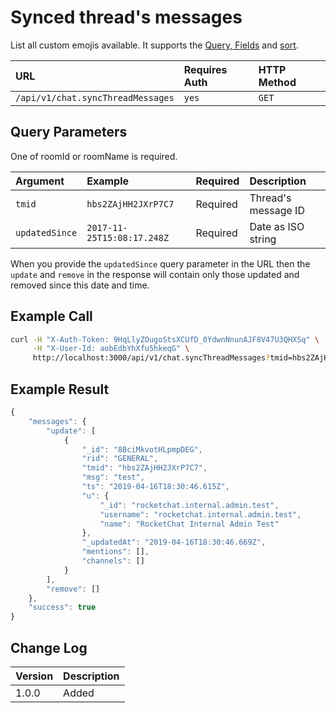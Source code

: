 # Synced thread's messages

List all custom emojis available. It supports the [Query, Fields](../query-and-fields-info.md#query-example) and [sort](../offset-and-count-and-sort-info.md).

| URL | Requires Auth | HTTP Method |
| :--- | :--- | :--- |
| `/api/v1/chat.syncThreadMessages` | `yes` | `GET` |

## Query Parameters

One of roomId or roomName is required.

| Argument | Example | Required | Description |
| :--- | :--- | :--- | :--- |
| `tmid` | `hbs2ZAjHH2JXrP7C7` | Required | Thread's message ID |
| `updatedSince` | `2017-11-25T15:08:17.248Z` | Required | Date as ISO string |

When you provide the `updatedSince` query parameter in the URL then the `update` and `remove` in the response will contain only those updated and removed since this date and time.

## Example Call

```bash
curl -H "X-Auth-Token: 9HqLlyZOugoStsXCUfD_0YdwnNnunAJF8V47U3QHXSq" \
     -H "X-User-Id: aobEdbYhXfu5hkeqG" \
     http://localhost:3000/api/v1/chat.syncThreadMessages?tmid=hbs2ZAjHH2JXrP7C7&updatedSince=2019-02-25T15:08:17.248Z
```

## Example Result

```javascript
{
    "messages": {
        "update": [
            {
                "_id": "8BciMkvotHLpmpDEG",
                "rid": "GENERAL",
                "tmid": "hbs2ZAjHH2JXrP7C7",
                "msg": "test",
                "ts": "2019-04-16T18:30:46.615Z",
                "u": {
                    "_id": "rocketchat.internal.admin.test",
                    "username": "rocketchat.internal.admin.test",
                    "name": "RocketChat Internal Admin Test"
                },
                "_updatedAt": "2019-04-16T18:30:46.669Z",
                "mentions": [],
                "channels": []
            }
        ],
        "remove": []
    },
    "success": true
}
```

## Change Log

| Version | Description |
| :--- | :--- |
| 1.0.0 | Added |

